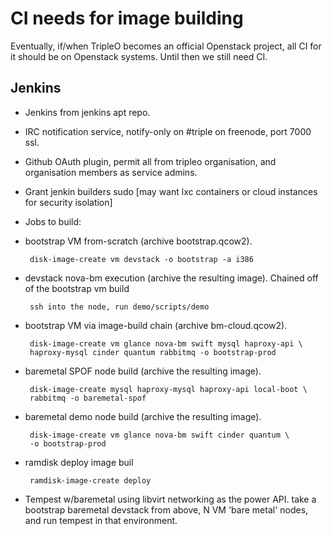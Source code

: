 CI needs for image building
===========================

Eventually, if/when TripleO becomes an official Openstack project, all CI for
it should be on Openstack systems. Until then we still need CI.

Jenkins
-------

* Jenkins from jenkins apt repo.
* IRC notification service, notify-only on #triple on freenode, port 7000 ssl.
* Github OAuth plugin, permit all from tripleo organisation, and organisation
  members as service admins.
* Grant jenkin builders sudo [may want lxc containers or cloud instances for
  security isolation]
* Jobs to build:
 * bootstrap VM from-scratch (archive bootstrap.qcow2).

        disk-image-create vm devstack -o bootstrap -a i386

 * devstack nova-bm execution (archive the resulting image).
   Chained off of the bootstrap vm build

        ssh into the node, run demo/scripts/demo

 * bootstrap VM via image-build chain (archive bm-cloud.qcow2).

        disk-image-create vm glance nova-bm swift mysql haproxy-api \
        haproxy-mysql cinder quantum rabbitmq -o bootstrap-prod

 * baremetal SPOF node build (archive the resulting image).

        disk-image-create mysql haproxy-mysql haproxy-api local-boot \
        rabbitmq -o baremetal-spof

 * baremetal demo node build (archive the resulting image).

        disk-image-create vm glance nova-bm swift cinder quantum \
        -o bootstrap-prod

 * ramdisk deploy image buil

        ramdisk-image-create deploy
        
 * Tempest w/baremetal using libvirt networking as the power API.
   take a bootstrap baremetal devstack from above, N VM 'bare metal' nodes,
   and run tempest in that environment.
